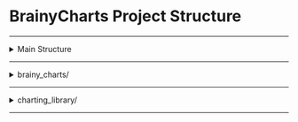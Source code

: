 # BrainyCharts Project Structure

-----------------------------------------------------------------------------------------------------------------------------------------------------

<details>
<summary>Main Structure</summary>

- **BrainyCharts/**
  - **`brainy_charts/`**: The core package for the BrainyCharts application, containing all the logic for data handling, server management, and chart rendering.
  - **`charting_library/`**: Contains the TradingView's advanced charts Library, which is like a 'black box' for us.
  - **`Docs/`**: Project documentations.
  - **`env/`**: Environment-related files, such as conda environment configurations and pip requirements.
  - **`icons/`**: Icons used in the project.
  - **`playground/`**: A testing playground.
  - **`.gitignore`**: Git Ignores.
  - **`LICENSE`**: License.
  - **`README.md`**: Read Me.

</details>

-----------------------------------------------------------------------------------------------------------------------------------------------------

<details>
<summary>brainy_charts/</summary>

```bash
    brainy_charts/                     # The core package for the BrainyCharts application, containing all the logic for data handling, server management, and chart rendering.
    │
    ├── backend/
    │   │
    │   ├── database/
    │   │   ├── migrations/
    │   │   ├── alembic.ini
    │   │   └── tradingview.db.ini
    │   │
    │   ├── datafeed/
    │   │   ├── symbol_unique_name_1.csv
    │   │   ├── symbol_unique_name_2.csv
    │   │   ├── symbol_unique_name_3.csv
    │   │   ├── .
    │   │   ├── .
    │   │   ├── .
    │   │   └── registry.json
    │   │
    │   ├── __init__.py
    │   │
    │   ├── database.py                # Configures the connection to the SQLite database using SQLAlchemy and manages database sessions.
    │   │
    │   ├── main.py                    # The entry point for the FastAPI application. It initializes the app, configures middleware, and includes the API routes.
    │   │
    │   ├── models.py                  # Defines the database schema using SQLAlchemy ORM, including the `Chart` and `Shape` tables.
    │   │
    │   ├── routes.py                  # Contains all the API endpoints for the backend, handling requests for symbol information, historical data, and shape manipulation.
    │   │
    │   └── schemas.py                 # Defines the Pydantic models for API data validation, ensuring that request and response data structures are correct.
    │
    │
    ├── frontend/
    │   │
    │   └── chart_widget/
    │       └── index.html             # The HTML file that renders the TradingView charting library widget in the browser.
    │
    │
    ├── __init__.py                    # Marks the `brainy_charts` directory as a Python package, allowing its modules to be imported.
    │
    ├── brainy_charts.py               # The main user-facing module. It contains the `BrainyChart` class, which is the primary entry point for creating and managing charts. This class handles data processing, starts the backend server, and provides methods for interacting with the chart's features, such as drawing shapes.
    │
    ├── shape.py                       # Shaping functionalities.
    │
    ├── symbol.py                      # Data model for the symbols displayed on the chart. It holds metadata like the ticker, name, and exchange, along with the bar data.
    │
    └── widget.py                      # The main chart's widget constructor
```

</details>

-----------------------------------------------------------------------------------------------------------------------------------------------------

<details>
<summary>charting_library/</summary>

This package contains the TradingView Charting Library, which is the core component used to display the charts.

**This directory is like a 'black box'. Don't touch it's contents unless you know what you're doing.**

All internal JS and CSS codes of the library are inlined and minified to reduce the page load time. Files that are expected to be edited by you were not minified.

```bash
    charting_library/                              # contains all the library files.
    │
    ├── charting_library/                          # files contain an external library widget interface, they are not supposed to be edited.
    │   │
    │   ├── bundles/                               # stores library internal content and is not intended for other purposes, it should be like "black box" for you so it could be changed anytime without a notice.
    │   │
    │   ├── charting_library.js                    # is an UMD module (for backward compatibility). is an UMD module (for backward compatibility).
    │   │
    │   ├── charting_library.d.ts                  # contains TypeScript definitions for the widget interface.
    │   │
    │   ├── charting_library.cjs.js                # is an CommonJS module. is an UMD module (for backward compatibility).
    │   │
    │   ├── charting_library.esm.js                # is an native JavaScript module, see import. is an UMD module (for backward compatibility).
    │   │
    │   ├── charting_library.standalone.js         # is an iife module. is an UMD module (for backward compatibility).
    │   │
    │   ├── datafeed-api.d.ts                      # contains TypeScript definitions for the data feed interface.
    │   │
    │   └── package.json
    │
    │
    ├── datafeeds/
    │   │
    │   └── udf/                                   # contains UDF-compatible datafeed wrapper (implements Datafeed API to connect to library and UDF to connect to datafeed). Sample datafeed wrapper implements pulse real-time emulation. You are free to edit its code.
    │
    │
    └── changelog.md/
```

</details>

-----------------------------------------------------------------------------------------------------------------------------------------------------